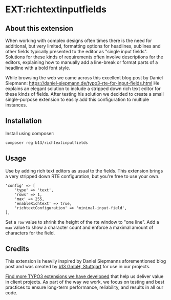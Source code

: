 # EXT:richtextinputfields

## About this extension

When working with complex designs often times there is the need for additional,
but very limited, formatting options for headlines, sublines and other fields
typically presented to the editor as "single input fields".
Solutions for these kinds of requirements often involve descriptions for the
editors, explaining how to manually add a line-break or format parts of a headline
with a bold font style.

While browsing the web we came across this excellent blog post by Daniel Siepmann:
https://daniel-siepmann.de/typo3-rte-for-input-fields.html
He explains an elegant solution to include a stripped down rich text editor for
these kinds of fields. After testing his solution we decided to create a small
single-purpose extension to easily add this configuration to multiple instances.

## Installation

Install using composer:

```
composer reg b13/richtextinputfields
```

## Usage

Use by adding rich text editors as usual to the fields. This extension brings a
very stripped down RTE configuration, but you're free to use your own.

```
'config' => [
    'type' => 'text',
    'rows' => 1,
    'max' => 255,
    'enableRichtext' => true,
    'richtextConfiguration' => 'minimal-input-field',
],
```

Set a `row` value to shrink the height of the rte window to "one line". Add a
`max` value to show a character count and enforce a maximal amount of characters
for the field.

## Credits

This extension is heavily inspired by Daniel Siepmanns aforementioned blog post and
was created by [b13 GmbH, Stuttgart](https://b13.com) for use in our projects.

[Find more TYPO3 extensions we have developed](https://b13.com/useful-typo3-extensions-from-b13-to-you) that help us deliver value in client projects. As part of the way we work, we focus on testing and best practices to ensure long-term performance, reliability, and results in all our code.
